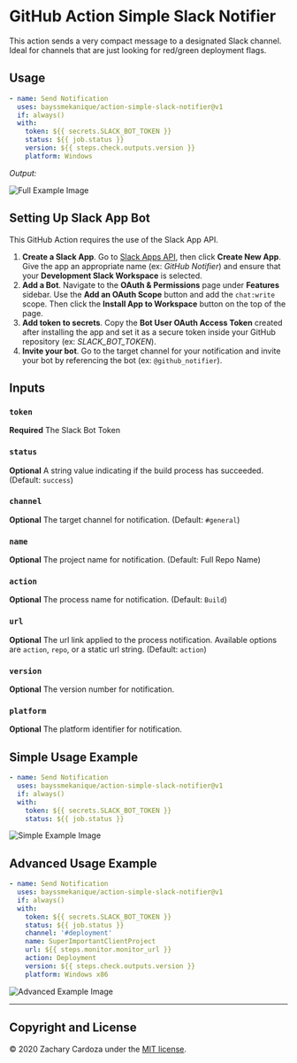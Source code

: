 # GitHub Action Simple Slack Notifier

This action sends a very compact message to a designated Slack channel. Ideal for channels that are just looking for red/green deployment flags.

## Usage
```yml
- name: Send Notification
  uses: bayssmekanique/action-simple-slack-notifier@v1
  if: always()
  with:
    token: ${{ secrets.SLACK_BOT_TOKEN }}
    status: ${{ job.status }}
    version: ${{ steps.check.outputs.version }}
    platform: Windows
```

*Output:*

![Full Example Image](.github/img/full.png)

## Setting Up Slack App Bot

This GitHub Action requires the use of the Slack App API.

1. **Create a Slack App**. Go to [Slack Apps API](https://api.slack.com/apps), then click **Create New App**. Give the app an appropriate name (ex: _GitHub Notifier_) and ensure that your **Development Slack Workspace** is selected.
2. **Add a Bot**. Navigate to the **OAuth & Permissions** page under **Features** sidebar. Use the **Add an OAuth Scope** button and add the `chat:write` scope. Then click the **Install App to Workspace** button on the top of the page.
3. **Add token to secrets**. Copy the **Bot User OAuth Access Token** created after installing the app and set it as a secure token inside your GitHub repository (ex: *SLACK_BOT_TOKEN*).
4. **Invite your bot**. Go to the target channel for your notification and invite your bot by referencing the bot (ex: `@github_notifier`).

## Inputs

### `token`

**Required** The Slack Bot Token

###  `status`

**Optional** A string value indicating if the build process has succeeded. (Default: `success`)

### `channel`

**Optional** The target channel for notification. (Default: `#general`)

### `name`

**Optional** The project name for notification. (Default: Full Repo Name)

### `action`

**Optional** The process name for notification. (Default: `Build`)

### `url`

**Optional** The url link applied to the process notification. Available options are `action`, `repo`, or a static url string. (Default: `action`)

### `version`

**Optional** The version number for notification.

### `platform`

**Optional** The platform identifier for notification.

## Simple Usage Example
```yml
- name: Send Notification
  uses: bayssmekanique/action-simple-slack-notifier@v1
  if: always()
  with:
    token: ${{ secrets.SLACK_BOT_TOKEN }}
    status: ${{ job.status }}
```

![Simple Example Image](.github/img/simple.png)

## Advanced Usage Example
```yml
- name: Send Notification
  uses: bayssmekanique/action-simple-slack-notifier@v1
  if: always()
  with:
    token: ${{ secrets.SLACK_BOT_TOKEN }}
    status: ${{ job.status }}
    channel: '#deployment'
    name: SuperImportantClientProject
    url: ${{ steps.monitor.monitor_url }}
    action: Deployment
    version: ${{ steps.check.outputs.version }}
    platform: Windows x86
```

![Advanced Example Image](.github/img/advanced.png)

---

## Copyright and License
© 2020 Zachary Cardoza under the [MIT license](LICENSE.md).